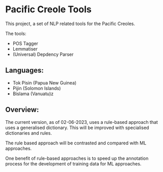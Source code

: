 # Pacific Creole Tools

This project, a set of NLP related tools for the Pacific Creoles. 

The tools:
- POS Tagger
- Lemmatiser
- (Universal) Depdency Parser

## Languages:
- Tok Pisin (Papua New Guinea)
- Pijin (Solomon Islands)
- Bislama (Vanuatu)z


## Overview:

The current version, as of 02-06-2023, uses a rule-based approach that uses a generalised dictionary. This will be improved with specialised dictionaries and rules. 

The rule based approach will be contrasted and compared with ML approaches.

One benefit of rule-based approaches is to speed up the annotation process for the development of training data for ML approaches.
